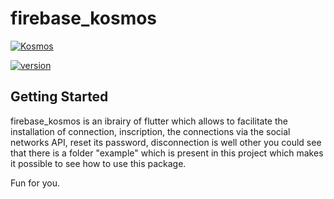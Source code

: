 # firebase_kosmos

[![Kosmos](https://img.shields.io/badge/kosmos-blue.svg)](https://kosmos-digital.com)

[![version](https://img.shields.io/badge/version-1.0.1-yellow.svg)](https://semver.org)

## Getting Started

firebase_kosmos is an ibrairy of flutter which allows to facilitate the installation of connection, inscription, the connections via the social networks API, reset its password, disconnection is well other you could see that there is a folder "example" which is present in this project which makes it possible to see how to use this package.

Fun for you.